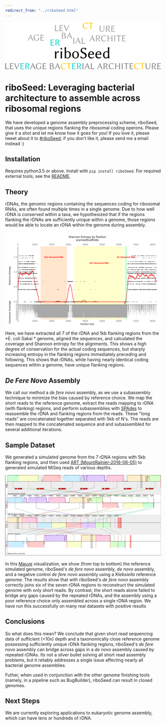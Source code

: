 ```yaml
---
redirect_from: "../riboSeed.html"
---
```


![riboSeed](images/logo_1.png)

# riboSeed: Leveraging bacterial architecture to assemble across ribosomal regions

We have developed a genome assembly preprocessing scheme, riboSeed, that uses the unique regions flanking the ribosomal coding operons. Please give it a shot and let me know how it goes for you! If you love it, please tweet about it to [#riboSeed](https://twitter.com/search?f=tweets&q=%23riboSeed&src=typd"); if you don't like it, please send me a email instead :)

## Installation
Requires python3.5 or above.  Install with `pip install riboSeed`. For required external tools, see the [README](https://github.com/nickp60/riboSeed/blob/master/README.md#installation).

## Theory

rDNAs, the genomic regions containing the sequences coding for ribosomal RNAs, are often found multiple times in a single genome. Due to how well rDNA is conserved within a taxa, we hypothesized that if the regions flanking the rDNAs are sufficiently unique within a genome, those regions would be able to locate an rDNA within the genome during assembly.

![Shannon Entropy](images/entropy_plot.png)
Here, we have extracted all 7 of the rDNA and 1kb flanking regions from the *E. coli Sakai * genome, aligned the sequences, and calculated the coverage and Shannon entropy for the alignments.  This shows a high degree of conservation for the actual coding sequences, but sharply increasing entropy in the flanking regions immediately preceding and following.  This shows that rDNAs, while having nearly identical coding sequences within a genome, have unique flanking regions.

## *De Fere Novo* Assembly

We call our method a *de fere novo* assembly, as we use a subassembly technique to minimize the bias caused by reference choice.  We map the short reads to the reference genome, extract the reads mapping to rDNA (with flanking) regions, and perform subassemblies with [SPAdes](http://bioinf.spbau.ru/spades) to reassemble the rDNA and flanking regions from the reads.  These "long reads" are concatenated together separated with 5kb of N's. The reads are then mapped to the concatenated sequence and and subassembled for several additional iterations.


## Sample Dataset

We generated a simulated genome from the 7 rDNA regions with 5kb flanking regions, and then used [ART (MountRainier-2016-06-05)]("https://www.niehs.nih.gov/research/resources/software/biostatistics/art/") to generated simulated MiSeq reads of various depths.

![Simulated Genome Results](images/mauve_simulated.png)

In this [Mauve](http://darlinglab.org/mauve/mauve.html) visualization, we show (from top to bottom) the reference simulated genome, riboSeed's  *de fere novo* assembly,  *de novo* assembly, and a negative control  *de fere novo* assembly using a *Klebsiella* reference genome.  The results show that with riboSeed's *de fere novo* assembly correctly joins six of the seven rDNA regions to reconstruct the simulated genome with only short reads.  By contrast, the short reads alone failed to bridge any gaps caused by the repeated rDNAs, and the assembly using a poor reference choice only assembled across a single rDNA region. We have run this successfully on many real datasets with positive results


## Conclusions

So what does this mean? We conclude that given short read sequencing data of sufficient (<10x) depth and a taxonomically close reference genome possessing sufficiently unique rDNA flanking regions, riboSeed's *de fere novo* assembly can bridge across gaps in a *de novo* assembly caused by repeated rDNAs.  Its not a silver bullet solving all short read assembly problems, but it reliably addresses a single issue affecting nearly all bacterial genome assemblies.

Futher, when used in conjunction with the other genome finishing tools (namely, in a pipeline such as BugBuilder), riboSeed can result in closed genomes.


## Next Steps

We are currently exploring applications to eukaryotic genome assembly, which can have tens or hundreds of rDNA.
